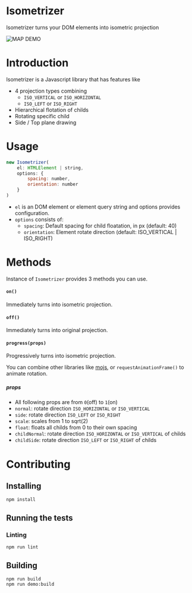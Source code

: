 # Isometrizer
Isometrizer turns your DOM elements into isometric projection

![MAP DEMO](./asset/map.gif)

# Introduction

Isometrizer is a Javascript library that has features like

- 4 projection types combining
  - `ISO_VERTICAL` or `ISO_HORIZONTAL`
  - `ISO_LEFT` or `ISO_RIGHT`
- Hierarchical flotation of childs
- Rotating specific child
- Side / Top plane drawing

# Usage
```js
new Isometrizer(
    el: HTMLElement | string,
    options: {
        spacing: number,
        orientation: number
    }
)
```
- `el` is an DOM element or element query string and options provides configuration.
- `options` consists of:
    - `spacing`: Default spacing for child floatation, in px (default: 40)
    - `orientation`: Element rotate direction (default: ISO_VERTICAL | ISO_RIGHT)

# Methods
Instance of `Isometrizer` provides 3 methods you can use.

#### `on()`
Immediately turns into isometric projection.

#### `off()`
Immediately turns into original projection.

#### `progress(props)`
Progressively turns into isometric projection.

You can combine other libraries like [mojs](https://github.com/legomushroom/mojs), or `requestAnimationFrame()` to animate rotation.

##### props
- All following props are from `0`(off) to `1`(on)
- `normal`: rotate direction `ISO_HORIZONTAL` or `ISO_VERTICAL`
- `side`: rotate direction `ISO_LEFT` or `ISO_RIGHT`
- `scale`: scales from 1 to sqrt(2)
- `float`: floats all childs from 0 to their own spacing
- `childNormal`: rotate direction `ISO_HORIZONTAL` or `ISO_VERTICAL` of childs
- `childSide`: rotate direction `ISO_LEFT` or `ISO_RIGHT` of childs

# Contributing
## Installing
```
npm install
```

## Running the tests
### Linting
```
npm run lint
```

## Building
```
npm run build
npm run demo:build
```
